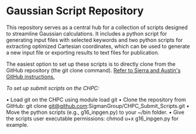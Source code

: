 # Gaussian Script Repository

This repository serves as a central hub for a collection of scripts designed to streamline Gaussian calculations. It includes a python script for generating input files with selected keywords and two python scripts for extracting optimized Cartesian coordinates, which can be used to generate a new input file or exporting results to text files for publication.

The easiest option to set up these scripts is to directly clone from the GitHub repository (the git clone command). [Refer to Sierra and Austin's GitHub instructions.](https://github.com/SigmanGroup/Git-Started)

_To set up submit scripts on the CHPC:_
	
• Load git on the CHPC using module load git
• Clone the repository from GitHub: git clone git@github.com:SigmanGroup/CHPC_Submit_Scripts.git
• Move the python scripts (e.g., g16_inpgen.py) to your ~/bin folder.
• Give the scripts user executable permissions: chmod u+x g16_inpgen.py for example.


